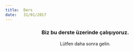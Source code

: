 ```yaml
---
title:  Ders
date:   31/01/2017
---
```


### <center>Biz bu derste üzerinde çalışıyoruz.</center>
<center>Lütfen daha sonra gelin.</center>